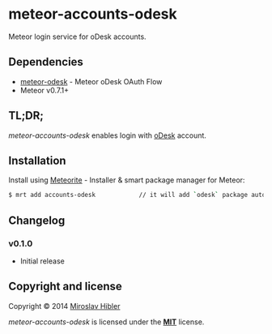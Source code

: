 # meteor-accounts-odesk

Meteor login service for oDesk accounts.


## Dependencies

 * [meteor-odesk](https://github.com/MiroHibler/meteor-odesk) - Meteor oDesk OAuth Flow
 * Meteor v0.7.1+


## TL;DR;

_meteor-accounts-odesk_ enables login with [oDesk](http://odesk.com) account.

## Installation

Install using [Meteorite](https://github.com/oortcloud/meteorite) - Installer & smart package manager for Meteor:

```sh
$ mrt add accounts-odesk			// it will add `odesk` package automatically
```

## Changelog

### v0.1.0
 * Initial release

## Copyright and license

Copyright © 2014 [Miroslav Hibler](http://miro.hibler.me)

_meteor-accounts-odesk_ is licensed under the [**MIT**](http://miro.mit-license.org) license.
